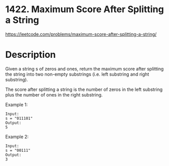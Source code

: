 # 1422. Maximum Score After Splitting a String

https://leetcode.com/problems/maximum-score-after-splitting-a-string/

# Description

Given a string s of zeros and ones, return the maximum score after splitting the string into two non-empty substrings (i.e. left substring and right substring).

The score after splitting a string is the number of zeros in the left substring plus the number of ones in the right substring.

Example 1:

```
Input:
s = "011101"
Output:
5

```

Example 2:

```
Input:
s = "00111"
Output:
3

```
